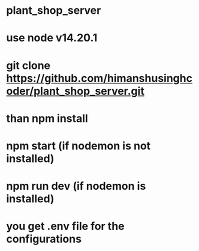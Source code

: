 # plant_shop_server
# use node v14.20.1
# git clone https://github.com/himanshusinghcoder/plant_shop_server.git
# than npm install
# npm start (if nodemon is not installed)
# npm run dev (if nodemon is installed)
# you get .env file for the configurations